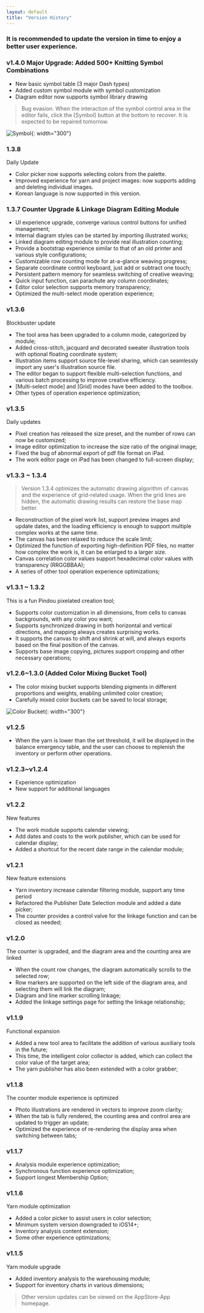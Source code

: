 ```yaml
---
layout: default
title: "Version History"
---
```


### It is recommended to update the version in time to enjoy a better user experience.

### v1.4.0 Major Upgrade: Added 500+ Knitting Symbol Combinations
- New basic symbol table (3 major Dash types)  
- Added custom symbol module with symbol customization  
- Diagram editor now supports symbol library drawing

> Bug evasion. When the interaction of the symbol control area in the editor fails, click the [Symbol] button at the bottom to recover. It is expected to be repaired tomorrow.

![Symbol](/assets/images/symbol.png){: width="300"}


### 1.3.8

Daily Update  
- Color picker now supports selecting colors from the palette.  
- Improved experience for yarn and project images: now supports adding and deleting individual images.  
- Korean language is now supported in this version.  

### 1.3.7 Counter Upgrade & Linkage Diagram Editing Module

- UI experience upgrade, converge various control buttons for unified management;
- Internal diagram styles can be started by importing illustrated works;
- Linked diagram editing module to provide real illustration counting;
- Provide a bootstrap experience similar to that of an old printer and various style configurations;
- Customizable row counting mode for at-a-glance weaving progress;
- Separate coordinate control keyboard, just add or subtract one touch;
- Persistent pattern memory for seamless switching of creative weaving;
- Quick input function, can parachute any column coordinates;
- Editor color selection supports memory transparency;
- Optimized the multi-select mode operation experience;

### v1.3.6

Blockbuster update
- The tool area has been upgraded to a column mode, categorized by module;
- Added cross-stitch, jacquard and decorated sweater illustration tools with optional floating coordinate system;
- Illustration items support source file-level sharing, which can seamlessly import any user's illustration source file.
- The editor began to support flexible multi-selection functions, and various batch processing to improve creative efficiency.
- [Multi-select mode] and [Grid] modes have been added to the toolbox.
- Other types of operation experience optimization;

### v1.3.5

Daily updates
- Pixel creation has released the size preset, and the number of rows can now be customized;
- Image editor optimization to increase the size ratio of the original image;
- Fixed the bug of abnormal export of pdf file format on iPad.
- The work editor page on iPad has been changed to full-screen display;


### v1.3.3 ~ 1.3.4
> Version 1.3.4 optimizes the automatic drawing algorithm of canvas and the experience of grid-related usage. When the grid lines are hidden, the automatic drawing results can restore the base map better.

- Reconstruction of the pixel work list, support preview images and update dates, and the loading efficiency is enough to support multiple complex works at the same time.
- The canvas has been relaxed to reduce the scale limit;
- Optimized the function of exporting high-definition PDF files, no matter how complex the work is, it can be enlarged to a larger size.
- Canvas correlation color values support hexadecimal color values with transparency (RRGGBBAA);
- A series of other tool operation experience optimizations;

### v1.3.1 ~ 1.3.2

This is a fun Pindou pixelated creation tool;
- Supports color customization in all dimensions, from cells to canvas backgrounds, with any color you want;
- Supports synchronized drawing in both horizontal and vertical directions, and mapping always creates surprising works.
- It supports the canvas to shift and shrink at will, and always exports based on the final position of the canvas.
- Supports base image copying, pictures support cropping and other necessary operations;

### v1.2.6~1.3.0 (Added Color Mixing Bucket Tool)

- The color mixing bucket supports blending pigments in different proportions and weights, enabling unlimited color creation;
- Carefully mixed color buckets can be saved to local storage;

![Color Bucket](/assets/images/bucket.png){: width="300"}


### v1.2.5

- When the yarn is lower than the set threshold, it will be displayed in the balance emergency table, and the user can choose to replenish the inventory or perform other operations.

### v1.2.3~v1.2.4
- Experience optimization
- New support for additional languages

### v1.2.2
New features

- The work module supports calendar viewing;
- Add dates and costs to the work publisher, which can be used for calendar display;
- Added a shortcut for the recent date range in the calendar module;

### v1.2.1
New feature extensions

- Yarn inventory increase calendar filtering module, support any time period
- Refactored the Publisher Date Selection module and added a date picker;
- The counter provides a control valve for the linkage function and can be closed as needed;

### v1.2.0
The counter is upgraded, and the diagram area and the counting area are linked

- When the count row changes, the diagram automatically scrolls to the selected row;
- Row markers are supported on the left side of the diagram area, and selecting them will link the diagram;
- Diagram and line marker scrolling linkage;
- Added the linkage settings page for setting the linkage relationship;

### v1.1.9
Functional expansion

- Added a new tool area to facilitate the addition of various auxiliary tools in the future;
- This time, the intelligent color collector is added, which can collect the color value of the target area;
- The yarn publisher has also been extended with a color grabber;

### v1.1.8
The counter module experience is optimized

- Photo illustrations are rendered in vectors to improve zoom clarity;
- When the tab is fully rendered, the counting area and control area are updated to trigger an update;
- Optimized the experience of re-rendering the display area when switching between tabs;

### v1.1.7
- Analysis module experience optimization;
- Synchronous function experience optimization;
- Support longest Membership Option;

### v1.1.6

Yarn module optimization
- Added a color picker to assist users in color selection;
- Minimum system version downgraded to iOS14+;
- Inventory analysis content extension;
- Some other experience optimizations;

### v1.1.5
Yarn module upgrade
- Added inventory analysis to the warehousing module;
- Support for inventory charts in various dimensions;




> Other version updates can be viewed on the AppStore-App homepage.
